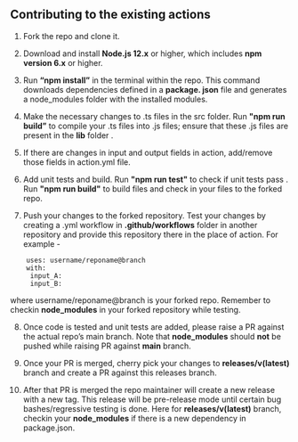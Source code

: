 ## Contributing to the existing actions

1. Fork the repo and clone it.

2. Download and install __Node.js 12.x__ or higher, which includes __npm version 6.x__ or higher.

3. Run __“npm install”__ in the terminal within the repo. This command downloads dependencies defined in a __package. json__ file and generates a node_modules folder with the installed modules.

4. Make the necessary changes to .ts files in the src folder. Run __"npm run build”__ to compile your .ts files into .js files; ensure that these .js files are present in the __lib__ folder .

5. If there are changes in input and output fields in action, add/remove those fields in action.yml file.

6. Add unit tests and build. Run __"npm run test"__ to check if unit tests pass . Run __"npm run build"__ to build files and check in your files to the forked repo.

7.  Push your changes to the forked repository. Test your changes by creating a .yml workflow in __.github/workflows__ folder in another repository and provide this repository there in the place of action. For example - 
```
    uses: username/reponame@branch
    with:
     input_A: 
     input_B: 
```
where username/reponame@branch is your forked repo. Remember to checkin __node_modules__ in your forked repository while testing.

8. Once code is tested and unit tests are added, please raise a PR against the actual repo’s main branch. Note that __node_modules__ should __not__ be pushed while raising PR against __main__ branch.

9. Once your PR is merged, cherry pick your changes to __releases/v(latest)__ branch and create a PR against this releases branch. 

10. After that PR is merged the repo maintainer will create a new release with a new tag. This release will be pre-release mode until certain bug bashes/regressive testing is done. Here for __releases/v(latest)__ branch, checkin your __node_modules__ if there is a new dependency in package.json.


